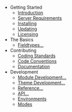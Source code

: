 - Getting Started
    - [Introduction](/introduction)
    - [Server Requirements](/server-requirements)
    - [Installing](/installing)
    - [Updating](/updating)
    - [Licensing](/licensing)
- The Basics
    - [Fieldtypes...](/fieldtypes)
- Contributing
    - [Coding Standards](/coding-standards)
    - [Code Conventions](/code-conventions)
    - [Documentation](/documentation)
- Development
    - [Module Development...](/module-development)
    - [Theme Development...](/theme-development)
    - [Reference...](/reference)
    - [API...](/api)
    - [Environments](/environments)
    - [Modes](/modes)
